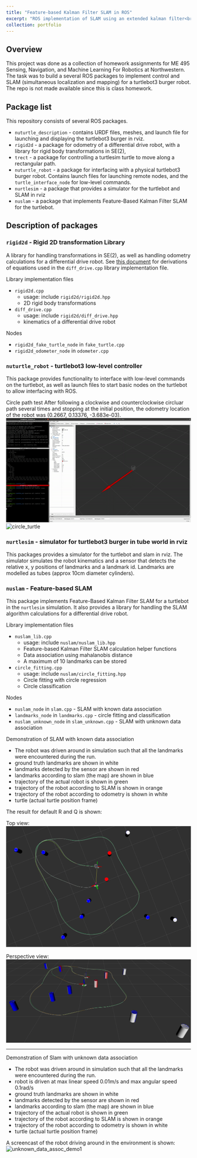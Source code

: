 ```yaml
---
title: "Feature-based Kalman Filter SLAM in ROS"
excerpt: "ROS implementation of SLAM using an extended kalman filter<br/><img src='/images/portfolio-slam/side_view.png'>"
collection: portfolio
---
```


## Overview
This project was done as a collection of homework assignments for ME 495 Sensing, Navigation, and Machine Learning For Robotics at Northwestern. The task was to build a several ROS packages to implement control and SLAM (simultaneous localization and mapping) for a turtlebot3 burger robot. The repo is not made available since this is class homework.

## Package list
This repository consists of several ROS packages. 
* `nuturtle_description` - contains URDF files, meshes, and launch file for launching and displaying the turtlebot3 burger in rviz.
* `rigid2d` - a package for odometry of a differential drive robot, with a library for rigid body transformations in SE(2),
* `trect` - a package for controlling a turtlesim turtle to move along a rectangular path.
* `nuturtle_robot` - a package for interfacing with a physical turtlebot3 burger robot. Contains launch files for launching remote nodes, and the `turtle_interface_node` for low-level commands.
* `nurtlesim` - a package that provides a simulator for the turtlebot and SLAM in rviz
* `nuslam` - a package that implements Feature-Based Kalman Filter SLAM for the turtlebot.

## Description of packages

### `rigid2d` - Rigid 2D transformation Library
A library for handling transformations in SE(2), as well as handling odometry calculations for a differential drive robot. See [this document](/files/diff_drive.pdf) for derivations of equations used in the `diff_drive.cpp` library implementation file.

Library implementation files 
- `rigid2d.cpp`
   - usage: include `rigid2d/rigid2d.hpp`
   - 2D rigid body transformations
- `diff_drive.cpp` 
   - usage: include `rigid2d/diff_drive.hpp`
   - kinematics of a differential drive robot

Nodes
* `rigid2d_fake_turtle_node` in `fake_turtle.cpp`
* `rigid2d_odometer_node` in `odometer.cpp`


### `nuturtle_robot` - turtlebot3 low-level controller
This package provides functionality to interface with low-level commands on the turtlebot, as well as launch files to start basic nodes on the turtlebot to allow interfacing with ROS. 

<!-- ### Pure translation test
After moving forwards and backwards several times and stopping at the initial position, the odometry location of the robot was (6.328e-04, 5.219e-03, 9.759e-04).   
![translation_screen](/images/portfolio-slam/F81screen.gif)
![translation_turtle](/images/portfolio-slam/F81turtle.gif)

### Driving at maximum speed
The pure translation experiment was repeated, this time driving at maximum speed (0.22 m/s) as compared to 0.09m/s in the first experiment. The results of the location in odometry are much less accurate in this case. The turtlebot also was not able to move in a straight path at such high speeds, likely due in part to differences in the motor speeds and tyre friction. The final odometry location of the robot was (0.119, 6.644e-02, -8.248e-03).    
![translation_screen_fast](/images/portfolio-slam/F84screen.gif)
![translation_turtle_fast](/images/portfolio-slam/F84turtle.gif)

### Pure rotation test
After rotating clockwise and counterclockwise several times and stopping at the initial position, the odometry location of the robot was (9.491e-04, -1.930e-06, 2.018e-05).      
![rotation_screen](/images/portfolio-slam/F82screen.gif)
![rotation_turtle](/images/portfolio-slam/F82turtle.gif) -->

Circle path test
After following a clockwise and counterclockwise circluar path several times and stopping at the initial position, the odometry location of the robot was (0.2667, 0.13376, -3.683e-03).     
![circle_screen](/images/portfolio-slam/F83screen.gif)
![circle_turtle](/images/portfolio-slam/F83turtle.gif)


### `nurtlesim` - simulator for turtlebot3 burger in tube world in rviz
This packages provides a simulator for the turtlebot and slam in rviz.
The simulator simulates the robot kinematics and a sensor that detects the relative x, y positions of landmarks and a landmark id. Landmarks are modelled as tubes (approx 10cm diameter cylinders).

### `nuslam` - Feature-based SLAM
This package implements Feature-Based Kalman Filter SLAM for a turtlebot in the `nurtlesim` simulation. It also provides a library for handling the SLAM algorithm calculations for a differential drive robot. 

Library implementation files
- `nuslam_lib.cpp`
    - usage: include `nuslam/nuslam_lib.hpp`
    - Feature-based Kalman Filter SLAM calculation helper functions 
    - Data association using mahalanobis distance 
    - A maximum of 10 landmarks can be stored
- `circle_fitting.cpp`
    - usage: include `nuslam/circle_fitting.hpp`
    - Circle fitting with circle regression
    - Circle classification

Nodes
- `nuslam_node` in `slam.cpp` - SLAM with known data association
- `landmarks_node` in `landmarks.cpp` - circle fitting and classification
- `nuslam_unknown_node` in `slam_unknown.cpp` - SLAM with unknown data association

Demonstration of SLAM with known data association
- The robot was driven around in simulation such that all the landmarks were encountered during the run.
- ground truth landmarks are shown in white
- landmarks detected by the sensor are shown in red
- landmarks according to slam (the map) are shown in blue
- trajectory of the actual robot is shown in green
- trajectory of the robot according to SLAM is shown in orange
- trajectory of the robot according to odometry is shown in white
- turtle (actual turtle position frame)       

The result for default R and Q is shown:     

Top view:        
![top_view](/images/portfolio-slam/top_view.png)

Perspective view:        
![side_view](/images/portfolio-slam/side_view.png)

---

Demonstration of Slam with unknown data association
- The robot was driven around in simulation such that all the landmarks were encountered during the run.
- robot is driven at max linear speed 0.01m/s and max angular speed 0.1rad/s
- ground truth landmarks are shown in white
- landmarks detected by the sensor are shown in red
- landmarks according to slam (the map) are shown in blue
- trajectory of the actual robot is shown in green
- trajectory of the robot according to SLAM is shown in orange
- trajectory of the robot according to odometry is shown in white
- turtle (actual turtle position frame)     

A screencast of the robot driving around in the environment is shown:
![unknown_data_assoc_demo1](/images/portfolio-slam/slam_unknown_demo1.gif)
